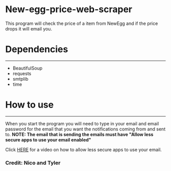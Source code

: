 # New-egg-price-web-scraper
This program will check the price of a item from NewEgg and if the price drops it will email you.

# Dependencies
------------
- BeautifulSoup
- requests
- smtplib
- time

# How to use
----------
When you start the program you will need to type in your email and email password for the email that you want the notifications coming from and sent to. 
**NOTE: The email that is sending the emails must have "Allow less secure apps to use your email enabled"**
<html>
<p> Click <a href="https://www.youtube.com/watch?v=Ee7PDsbfOUI">HERE</a> for a video on how to allow less secure apps to use your email.</p>
</html>


### Credit: Nico and Tyler
